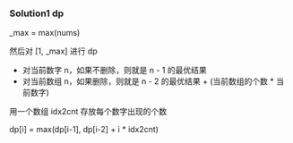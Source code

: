 ### Solution1 dp

_max = max(nums)

然后对 [1, _max] 进行 dp

- 对当前数字 n，如果不删除，则就是 n - 1 的最优结果
- 对当前数组 n，如果删除，则就是 n - 2 的最优结果 + (当前数组的个数 * 当前数字)

用一个数组 idx2cnt 存放每个数字出现的个数

dp[i] = max(dp[i-1], dp[i-2] + i * idx2cnt)
